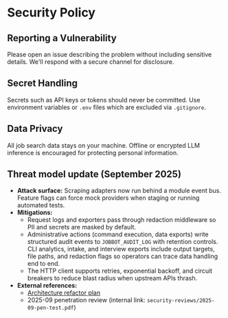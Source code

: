 # Security Policy

## Reporting a Vulnerability

Please open an issue describing the problem without including sensitive details.
We'll respond with a secure channel for disclosure.

## Secret Handling

Secrets such as API keys or tokens should never be committed. Use environment variables or `.env` files which are excluded via `.gitignore`.

## Data Privacy

All job search data stays on your machine. Offline or encrypted LLM inference is encouraged for protecting personal information.

## Threat model update (September 2025)

- **Attack surface:** Scraping adapters now run behind a module event bus. Feature flags can force mock
  providers when staging or running automated tests.
- **Mitigations:**
  - Request logs and exporters pass through redaction middleware so PII and secrets are masked by
    default.
  - Administrative actions (command execution, data exports) write structured audit events to
    `JOBBOT_AUDIT_LOG` with retention controls. CLI analytics, intake, and interview exports include
    output targets, file paths, and redaction flags so operators can trace data handling end to end.
  - The HTTP client supports retries, exponential backoff, and circuit breakers to reduce blast radius
    when upstream APIs thrash.
- **External references:**
  - [Architecture refactor plan](docs/polish/refactor-plan.md)
  - 2025-09 penetration review (internal link: `security-reviews/2025-09-pen-test.pdf`)
